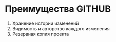 # Преимущества GITHUB
1. Хранение истории изменений 
1. Видимость и авторство каждого изменения 
1. Резервная копия проекта 